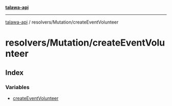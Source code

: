 [**talawa-api**](../../../README.md)

***

[talawa-api](../../../modules.md) / resolvers/Mutation/createEventVolunteer

# resolvers/Mutation/createEventVolunteer

## Index

### Variables

- [createEventVolunteer](variables/createEventVolunteer.md)
